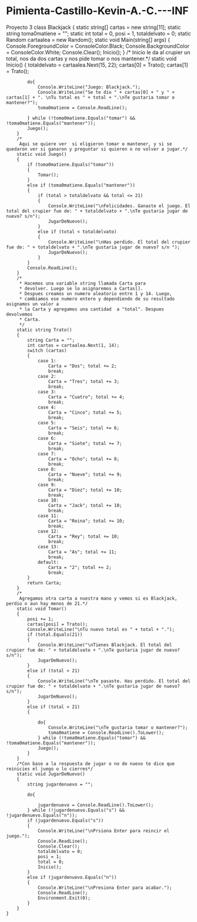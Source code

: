 # Pimienta-Castillo-Kevin-A.-C.---INF
Proyecto 3
class Blackjack
    {
        static string[] cartas = new string[11];
        static string toma0matiene = "";
        static int total = 0, posi = 1, totaldelvato = 0;
        static Random cartaalea = new Random();
        static void Main(string[] args)
        {
            Console.ForegroundColor = ConsoleColor.Black;
            Console.BackgroundColor = ConsoleColor.White;
            Console.Clear();
            Inicio();
        }
        /*
         Inicio le da al crupier un total, nos da dos cartas y nos pide tomar o nos mantener.*/
        static void Inicio()
        {
            totaldelvato = cartaalea.Next(15, 22);
            cartas[0] = Trato();
            cartas[1] = Trato();
            
            do{
                Console.WriteLine("Juego: Blackjack.");
                Console.WriteLine("Se te dio " + cartas[0] + " y " + cartas[1] + ". \nTu total es " + total + ".\nTe gustaria tomar o mantener?");
                toma0matiene = Console.ReadLine();

            } while (!toma0matiene.Equals("tomar") && !toma0matiene.Equals("mantener"));
            Juego();
        }
        /*
         Aqui se quiere ver  si eligieron tomar o mantener, y si se quedaron ver si ganaron y preguntar si quieren o no volver a jugar.*/
        static void Juego()
        {
            if (toma0matiene.Equals("tomar"))
            {
                Tomar();
            }
            else if (toma0matiene.Equals("mantener"))
            {
                if (total > totaldelvato && total <= 21)
                {
                    Console.WriteLine("\nFelicidades. Ganaste el juego. El total del crupier fue de: " + totaldelvato + ".\nTe gustaria jugar de nuevo? s/n");
                    JugarDeNuevo();
                }
                else if (total < totaldelvato)
                {
                    Console.WriteLine("\nHas perdido. El total del crupier fue de: " + totaldelvato + ".\nTe gustaria jugar de nuevo? s/n ");
                    JugarDeNuevo();
                }
            }
            Console.ReadLine();
        }
        /*
         * Hacemos una variable string llamada Carta para 
         * devolver. Luego se lo asignaremos a Cartas[]. 
         * Despues creamos un numero aleatorio entre 1 y 14. Luego, 
         * cambiamos ese numero entero y dependiendo de su resultado asignamos un valor a 
         * la Carta y agregamos una cantidad  a "total". Despues devolvemos 
         * Carta.
         */
        static string Trato()
        {
            string Carta = "";
            int cartas = cartaalea.Next(1, 14);
            switch (cartas)
            {
                case 1:
                    Carta = "Dos"; total += 2;
                    break;
                case 2:
                    Carta = "Tres"; total += 3;
                    break;
                case 3:
                    Carta = "Cuatro"; total += 4;
                    break;
                case 4:
                    Carta = "Cinco"; total += 5;
                    break;
                case 5:
                    Carta = "Seis"; total += 6;
                    break;
                case 6:
                    Carta = "Siete"; total += 7;
                    break;
                case 7:
                    Carta = "Ocho"; total += 8;
                    break;
                case 8:
                    Carta = "Nueve"; total += 9;
                    break;
                case 9:
                    Carta = "Diez"; total += 10;
                    break;
                case 10:
                    Carta = "Jack"; total += 10;
                    break;
                case 11:
                    Carta = "Reina"; total += 10;
                    break;
                case 12:
                    Carta = "Rey"; total += 10;
                    break;
                case 13:
                    Carta = "As"; total += 11;
                    break;
                default:
                    Carta = "2"; total += 2;
                    break;
            }
            return Carta;
        }
        /*
         Agregamos otra carta a nuestra mano y vemos si es Blackjack, perdio o aun hay menos de 21.*/
        static void Tomar()
        {
            posi += 1;
            cartas[posi] = Trato();
            Console.WriteLine("\nTu nuevo total es " + total + ".");
            if (total.Equals(21))
            {
                Console.WriteLine("\nTienes Blackjack. El total del crupier fue de: " + totaldelvato + ".\nTe gustaria jugar de nuevo? s/n");
                JugarDeNuevo();
            }
            else if (total > 21)
            {
                Console.WriteLine("\nTe pasaste. Has perdido. El total del crupier fue de: " + totaldelvato + ".\nTe gustaria jugar de nuevo? s/n");
                JugarDeNuevo();
            }
            else if (total < 21)
            {
                
                do{
                    Console.WriteLine("\nTe gustaria tomar o mantener?");
                    toma0matiene = Console.ReadLine().ToLower();
                } while (!toma0matiene.Equals("tomar") && !toma0matiene.Equals("mantener"));
                Juego();
            }
        }
        /*Con base a la respuesta de jugar o no de nuevo te dice que reinicies el juego o lo cierres*/
        static void JugarDeNuevo()
        {
            string jugardenuevo = "";
            
            do{

                jugardenuevo = Console.ReadLine().ToLower();
            } while (!jugardenuevo.Equals("s") && !jugardenuevo.Equals("n"));
            if (jugardenuevo.Equals("s"))
            {
                Console.WriteLine("\nPrsiona Enter para reincir el juego.");
                Console.ReadLine();
                Console.Clear();
                totaldelvato = 0;
                posi = 1;
                total = 0;
                Inicio();
            }
            else if (jugardenuevo.Equals("n"))
            {
                Console.WriteLine("\nPresiona Enter para acabar.");
                Console.ReadLine();
                Environment.Exit(0);
            }
        }
    }

